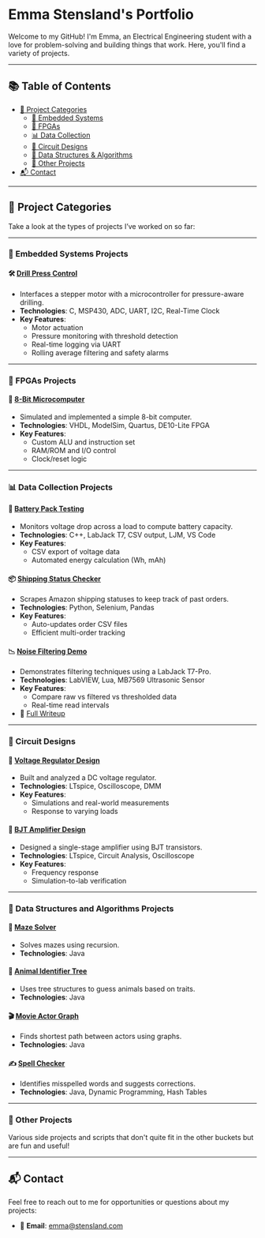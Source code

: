 # Emma Stensland's Portfolio

Welcome to my GitHub! I'm Emma, an Electrical Engineering student with a love for problem-solving and building things that work. Here, you'll find a variety of projects.

---

## 📚 Table of Contents

- [📁 Project Categories](#-project-categories)
  - [🧠 Embedded Systems](#-embedded-systems-projects)
  - [🔲 FPGAs](#-fpgas-projects)
  - [📊 Data Collection](#-data-collection-projects)
  - [🔌 Circuit Designs](#-circuit-designs)
  - [🌳 Data Structures & Algorithms](#-data-structures-and-algorithms-projects)
  - [🧰 Other Projects](#-other-projects)
- [📬 Contact](#-contact)

---

## 📁 Project Categories
Take a look at the types of projects I’ve worked on so far:

---

### 🧠 Embedded Systems Projects
#### 🛠️ [Drill Press Control](https://github.com/stenslae/DrillPressControl)
- Interfaces a stepper motor with a microcontroller for pressure-aware drilling.
- **Technologies**: C, MSP430, ADC, UART, I2C, Real-Time Clock
- **Key Features**:
  - Motor actuation
  - Pressure monitoring with threshold detection
  - Real-time logging via UART
  - Rolling average filtering and safety alarms

---

### 🔲 FPGAs Projects
#### 🧮 [8-Bit Microcomputer](https://github.com/stenslae/8_Bit_Microcomputer)
- Simulated and implemented a simple 8-bit computer.
- **Technologies**: VHDL, ModelSim, Quartus, DE10-Lite FPGA
- **Key Features**:
  - Custom ALU and instruction set
  - RAM/ROM and I/O control
  - Clock/reset logic

---

### 📊 Data Collection Projects
#### 🔋 [Battery Pack Testing](https://github.com/stenslae/BatteryPackTesting)
- Monitors voltage drop across a load to compute battery capacity.
- **Technologies**: C++, LabJack T7, CSV output, LJM, VS Code
- **Key Features**:
  - CSV export of voltage data
  - Automated energy calculation (Wh, mAh)

#### 📦 [Shipping Status Checker](https://github.com/stenslae/Python_ShippingStatusChecker)
- Scrapes Amazon shipping statuses to keep track of past orders.
- **Technologies**: Python, Selenium, Pandas
- **Key Features**:
  - Auto-updates order CSV files
  - Efficient multi-order tracking

#### 📉 [Noise Filtering Demo](https://github.com/stenslae/NoiseFilteringDemo)
- Demonstrates filtering techniques using a LabJack T7-Pro.
- **Technologies**: LabVIEW, Lua, MB7569 Ultrasonic Sensor
- **Key Features**:
  - Compare raw vs filtered vs thresholded data
  - Real-time read intervals  
- 📝 [Full Writeup](https://support.labjack.com/docs/mb7569-maxbotix-ultrasonic-sensor-app-note)

---

### 🔌 Circuit Designs

#### 🔧 [Voltage Regulator Design](https://github.com/stenslae/Portfolio/blob/main/Project_Files/317_regulator_design_problem_stensland.pdf)
- Built and analyzed a DC voltage regulator.
- **Technologies**: LTspice, Oscilloscope, DMM
- **Key Features**:
  - Simulations and real-world measurements
  - Response to varying loads

#### 📡 [BJT Amplifier Design](https://github.com/stenslae/Portfolio/blob/main/Project_Files/design2_report_stensland%20(2).pdf)
- Designed a single-stage amplifier using BJT transistors.
- **Technologies**: LTspice, Circuit Analysis, Oscilloscope
- **Key Features**:
  - Frequency response
  - Simulation-to-lab verification

---

### 🌳 Data Structures and Algorithms Projects

#### 🧭 [Maze Solver](https://github.com/stenslae/MazeSolver)
- Solves mazes using recursion.
- **Technologies**: Java

#### 🐾 [Animal Identifier Tree](https://github.com/stenslae/AnimalIdentification)
- Uses tree structures to guess animals based on traits.
- **Technologies**: Java

#### 🎬 [Movie Actor Graph](https://github.com/stenslae/MovieActors)
- Finds shortest path between actors using graphs.
- **Technologies**: Java

#### ✍️ [Spell Checker](https://github.com/stenslae/SpellCheck)
- Identifies misspelled words and suggests corrections.
- **Technologies**: Java, Dynamic Programming, Hash Tables

---

### 🧰 Other Projects
Various side projects and scripts that don't quite fit in the other buckets but are fun and useful!

---

## 📬 Contact
Feel free to reach out to me for opportunities or questions about my projects:

- 📧 **Email**: [emma@stensland.com](mailto:emma@stensland.com)
